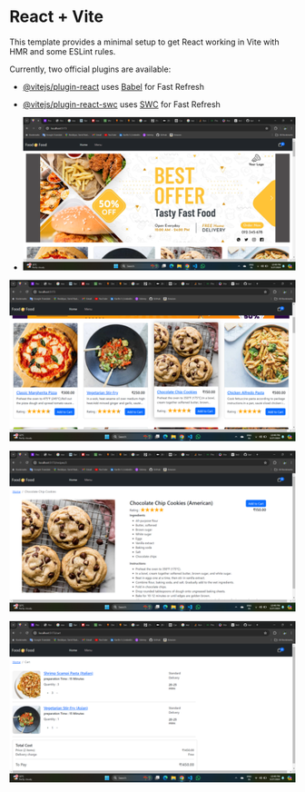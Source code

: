 # React + Vite

This template provides a minimal setup to get React working in Vite with HMR and some ESLint rules.

Currently, two official plugins are available:

- [@vitejs/plugin-react](https://github.com/vitejs/vite-plugin-react/blob/main/packages/plugin-react/README.md) uses [Babel](https://babeljs.io/) for Fast Refresh
- [@vitejs/plugin-react-swc](https://github.com/vitejs/vite-plugin-react-swc) uses [SWC](https://swc.rs/) for Fast Refresh

- ![testcasesimage](https://github.com/karthis668/my-ecommerce-app/blob/master/home.png)

 ![testcasesimage](https://github.com/karthis668/my-ecommerce-app/blob/master/home1.png)
 
 ![testcasesimage](https://github.com/karthis668/my-ecommerce-app/blob/master/product-detail.png)
   
 ![testcasesimage](https://github.com/karthis668/my-ecommerce-app/blob/master/cart.png)

